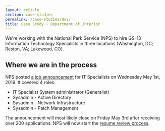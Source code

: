 ```yaml
---
layout: article
section: case-studies
permalink: /case-studies/doi/
title: Case Study - Department of Interior
---
```


We're working with the National Park Service (NPS) to hire GS-13 Information Technology Specialists in three locations (Washington, DC; Reston, VA; Lakewood, CO).

## Where we are in the process

NPS posted [a job announcement](https://www.usajobs.gov/GetJob/ViewDetails/532244000) for IT Specialists on Wednesday May 1st, 2019. It covered 4 roles:

* IT Specialist System administrator (Generalist)
* Sysadmin - Active Directory
* Sysadmin - Network Infrastructure
* Sysadmin - Patch Management

The announcement will most likely close on Friday May 3rd after receiving over 200 applications. NPS will now start the [resume review process](/hiring-phases/pre-qualification-resume-review/).
